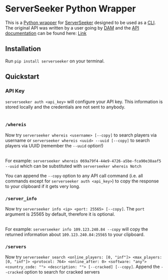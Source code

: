 # ServerSeeker Python Wrapper

This is a [Python wrapper](https://pypi.org/project/serverseeker/) for [ServerSeeker](https://serverseeker.net/) designed to be used as a [CLI](https://en.wikipedia.org/wiki/Command-line_interface). The original API was written by a user going by [DAM](https://damcraft.de/) and the [API documentation](https://serverseeker.net/docs) can be found here: [Link](https://serverseeker.net/docs)

## Installation
Run `pip install serverseeker` on your terminal.

## Quickstart
### API Key
`serverseeker auth <api_key>` will configure your API key. This information is stored locally and the credentials are not sent to anybody.<br><br>

### `/whereis`
Now try `serverseeker whereis <username> [--copy]` to search players via username or `serverseeker whereis <uuid> --uuid [--copy]` to search players via UUID (remember the `--uuid` option!)<br><br>


For example: `serverseeker whereis 069a79f4-44e9-4726-a5be-fca90e38aaf5 --uuid` which can be substituted with `serverseeker whereis Notch`

You can append the `--copy` option to any API call command (i.e. all commands except for `serverseeker auth <api_key>`) to copy the response to your clipboard if it gets very long.

### `/server_info`
Now try `serverseeker info <ip> <port: 25565> [--copy]`. The `port` argument is 25565 by default, therefore it is optional.<br><br>

For example: `serverseeker info 109.123.240.84 --copy` will copy the returned information about `109.123.240.84:25565` to your clipboard. 

### `/servers`
Now try `serverseeker search <online_players: [0, "inf"]> <max_players: [0, "inf"]> <protocol: 764> <online_after: 0> <software: "any"> <country_code: ""> <description: ""> [--cracked] [--copy]`. Append the `--cracked` option to search for cracked servers
